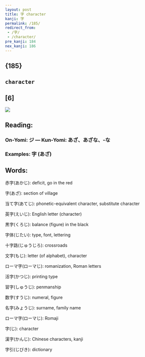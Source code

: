 ```yaml
---
layout: post
title: 字 character
kanji: 字
permalink: /185/
redirect_from:
 - /字/
 - /character/
pre_kanji: 184
nex_kanji: 186
---
```


## {185}

## `character`

## [6]

<div class="stroke"><img src="E5AD97.png" /></div>

## Reading:

### On-Yomi: ジ &mdash; Kun-Yomi: あざ、あざな、-な

### Examples: 字 (あざ)

## Words:

赤字(あかじ): deficit, go in the red

字(あざ): section of village

当て字(あてじ): phonetic-equivalent character, substitute character

英字(えいじ): English letter (character)

黒字(くろじ): balance (figure) in the black

字体(じたい): type, font, lettering

十字路(じゅうじろ): crossroads

文字(もじ): letter (of alphabet), character

ローマ字(ローマじ): romanization, Roman letters

活字(かつじ): printing type

習字(しゅうじ): penmanship

数字(すうじ): numeral, figure

名字(みょうじ): surname, family name

ローマ字(ローマじ): Romaji

字(じ): character

漢字(かんじ): Chinese characters, kanji

字引(じびき): dictionary
